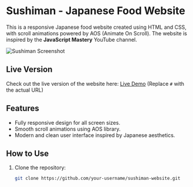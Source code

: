 # Sushiman - Japanese Food Website

This is a responsive Japanese food website created using HTML and CSS, with scroll animations powered by AOS (Animate On Scroll). The website is inspired by the **JavaScript Mastery** YouTube channel.

![Sushiman Screenshot](./dist/assets/screens.png)

## Live Version

Check out the live version of the website here: [Live Demo](#) (Replace `#` with the actual URL)

## Features

- Fully responsive design for all screen sizes.
- Smooth scroll animations using AOS library.
- Modern and clean user interface inspired by Japanese aesthetics.

## How to Use

1. Clone the repository:
   ```bash
   git clone https://github.com/your-username/sushiman-website.git
